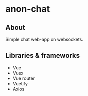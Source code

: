 # anon-chat
## About

Simple chat web-app on websockets.

## Libraries & frameworks

* Vue 
* Vuex
* Vue router
* Vuetify
* Axios
